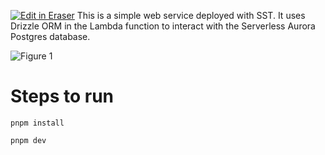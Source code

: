 [![Edit in Eraser](https://firebasestorage.googleapis.com/v0/b/second-petal-295822.appspot.com/o/images%2Fgithub%2FOpen%20in%20Eraser.svg?alt=media&token=968381c8-a7e7-472a-8ed6-4a6626da5501)](https://app.eraser.io/workspace/s6E36Eizgj5w54EZ89G4)
 This is a simple web service deployed with SST. It uses Drizzle ORM in the Lambda function to interact with the Serverless Aurora Postgres database. 

![Figure 1](https://firebasestorage.googleapis.com/v0/b/second-petal-295822.appspot.com/o/images%2Fworkspaces%2Fs6E36Eizgj5w54EZ89G4%2FfOqwZSAlb4WzIPKFPr1HgU6sG6L2%2F---figure---twT9MHFnTWX_DIKsAX2rw---figure---vVnilKFYLOg66Ed9BEa9QQ.svg?alt=media&token=77654b15-83e9-4f4a-901b-05619de5817e "Figure 1")

# Steps to run
```
pnpm install
```
```
pnpm dev
```



<!--- Eraser file: https://app.eraser.io/workspace/s6E36Eizgj5w54EZ89G4 --->